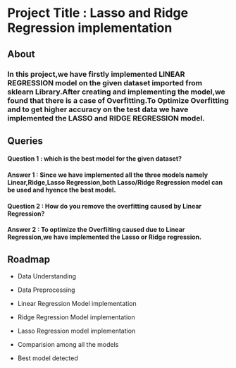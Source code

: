 
# Project Title : Lasso and Ridge Regression implementation
## About
### In this project,we have firstly implemented LINEAR REGRESSION model on the given dataset imported from sklearn  Library.After creating and implementing the model,we found that there is a case of Overfitting.To Optimize Overfitting and to get higher accuracy on the test data we have implemented the LASSO and RIDGE REGRESSION model.





## Queries

#### Question 1 : which is the best model for the given dataset?

#### Answer 1 : Since we have implemented all the three models namely Linear,Ridge,Lasso Regression,both Lasso/Ridge Regression model can be used and hyence the best model.

#### Question 2 : How do you remove the overfitting caused by Linear Regression?

#### Answer 2 : To optimize the Overfiiting caused due to Linear Regression,we have implemented the Lasso or Ridge regression.

  
## Roadmap

- Data Understanding

- Data Preprocessing
- Linear Regression Model implementation
- Ridge Regression Model implementation
- Lasso Regression model implementation
- Comparision among all the models
- Best model detected



  